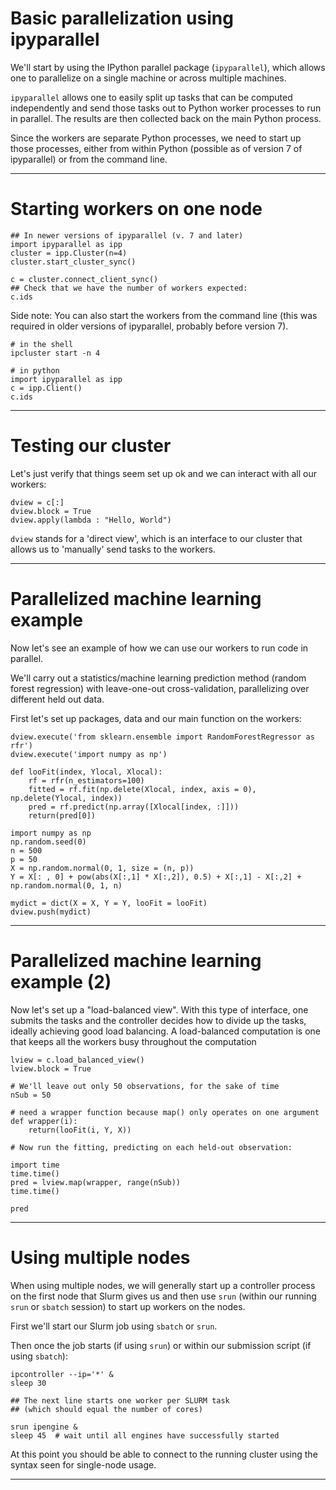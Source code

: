# Basic parallelization using ipyparallel

We'll start by using the IPython parallel package (`ipyparallel`), which allows one to parallelize on a single machine or across multiple machines.

`ipyparallel` allows one to easily split up tasks that can be computed independently and send those tasks out to Python worker processes to run in parallel. The results are then collected back on the main Python process.

Since the workers are separate Python processes, we need to start up those processes, either from within Python (possible as of version 7 of ipyparallel) or from the command line.

---

# Starting workers on one node

```
## In newer versions of ipyparallel (v. 7 and later)
import ipyparallel as ipp
cluster = ipp.Cluster(n=4)
cluster.start_cluster_sync()
```

```
c = cluster.connect_client_sync()
## Check that we have the number of workers expected:
c.ids
```

Side note: You can also start the workers from the command line (this was required in older versions of ipyparallel, probably before version 7).

```
# in the shell
ipcluster start -n 4
```

```
# in python
import ipyparallel as ipp
c = ipp.Client()
c.ids
```

---

# Testing our cluster

Let's just verify that things seem set up ok and we can interact with all our workers:

```
dview = c[:]
dview.block = True
dview.apply(lambda : "Hello, World")
```

`dview` stands for a 'direct view', which is an interface to our cluster that allows us to 'manually' send tasks to the workers.

---

# Parallelized machine learning example

Now let's see an example of how we can use our workers to run code in parallel. 

We'll carry out a statistics/machine learning prediction method (random forest regression) with leave-one-out cross-validation, parallelizing over different held out data.

First let's set up packages, data and our main function on the workers:

```
dview.execute('from sklearn.ensemble import RandomForestRegressor as rfr')
dview.execute('import numpy as np')

def looFit(index, Ylocal, Xlocal):
    rf = rfr(n_estimators=100)
    fitted = rf.fit(np.delete(Xlocal, index, axis = 0), np.delete(Ylocal, index))
    pred = rf.predict(np.array([Xlocal[index, :]]))
    return(pred[0])

import numpy as np
np.random.seed(0)
n = 500
p = 50
X = np.random.normal(0, 1, size = (n, p))
Y = X[: , 0] + pow(abs(X[:,1] * X[:,2]), 0.5) + X[:,1] - X[:,2] + np.random.normal(0, 1, n)

mydict = dict(X = X, Y = Y, looFit = looFit)
dview.push(mydict)
```

---

# Parallelized machine learning example (2)

Now let's set up a "load-balanced view". With this type of interface, one submits the tasks and the controller decides how to divide up the tasks, ideally achieving good load balancing. A load-balanced computation is one that keeps all the workers busy throughout the computation

```
lview = c.load_balanced_view()
lview.block = True

# We'll leave out only 50 observations, for the sake of time
nSub = 50

# need a wrapper function because map() only operates on one argument
def wrapper(i):
    return(looFit(i, Y, X))

# Now run the fitting, predicting on each held-out observation:

import time
time.time()
pred = lview.map(wrapper, range(nSub))
time.time()

pred
```

---

# Using multiple nodes

When using multiple nodes, we will generally start up a controller process on the first node that Slurm gives us and then use `srun` (within our running `srun` or `sbatch` session) to start up workers on the nodes.

First we'll start our Slurm job using `sbatch` or `srun`.

Then once the job starts (if using `srun`) or within our submission script (if using `sbatch`):

```
ipcontroller --ip='*' &
sleep 30

## The next line starts one worker per SLURM task 
## (which should equal the number of cores)

srun ipengine &
sleep 45  # wait until all engines have successfully started
```

At this point you should be able to connect to the running cluster using the syntax seen for single-node usage.

---
